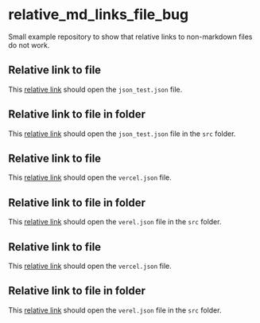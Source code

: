 # relative_md_links_file_bug

Small example repository to show that relative links to non-markdown files do not work.

## Relative link to file

This [relative link](json_test.json) should open the `json_test.json` file.

## Relative link to file in folder

This [relative link](src/json_test.json) should open the `json_test.json` file in the `src` folder.

## Relative link to file

This [relative link](vercel.json) should open the `vercel.json` file.

## Relative link to file in folder

This [relative link](src/vercel.json) should open the `verel.json` file in the `src` folder.

## Relative link to file

This [relative link](translations.js) should open the `vercel.json` file.

## Relative link to file in folder

This [relative link](src/translations.js) should open the `verel.json` file in the `src` folder.
